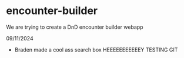 # encounter-builder
We are trying to create a DnD encounter builder webapp

09/11/2024
- Braden made a cool ass search box
HEEEEEEEEEEEY TESTING GIT
